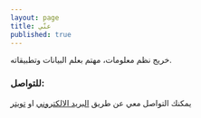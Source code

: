 ```yaml
---
layout: page
title: عنّي
published: true
---
```


خريج نظم معلومات، مهتم بعلم البيانات وتطبيقاته.


### للتواصل:

يمكنك التواصل معي عن طريق [البريد الالكتروني](mailto:hi@ahmd.me) او  [تويتر](http://twitter.com/i7mada)
